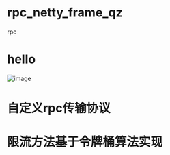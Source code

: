 # rpc_netty_frame_qz
rpc
# hello
![image](https://user-images.githubusercontent.com/84713423/224462191-aec3aa6d-867e-4cae-a72a-ee8a56aabae1.png)


# 自定义rpc传输协议



# 限流方法基于令牌桶算法实现


# 
